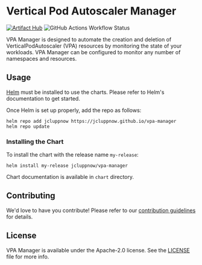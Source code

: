 # Vertical Pod Autoscaler Manager
[![Artifact Hub](https://img.shields.io/endpoint?url=https://artifacthub.io/badge/repository/vpa-manager)](https://artifacthub.io/packages/search?repo=vpa-manager)
![GitHub Actions Workflow Status](https://img.shields.io/github/actions/workflow/status/jcluppnow/vpa-manager/release.yaml)


VPA Manager is designed to automate the creation and deletion of VerticalPodAutoscaler (VPA) resources by monitoring the state of your workloads.
VPA Manager can be configured to monitor any number of namespaces and resources.

## Usage
[Helm](https://helm.sh/) must be installed to use the charts. Please refer to Helm's documentation to get started.

Once Helm is set up properly, add the repo as follows:

```console
helm repo add jcluppnow https://jcluppnow.github.io/vpa-manager
helm repo update
```

### Installing the Chart

To install the chart with the release name `my-release`:

```console
helm install my-release jcluppnow/vpa-manager
```

Chart documentation is available in `chart` directory.

## Contributing

We'd love to have you contribute! Please refer to our [contribution guidelines](https://github.com/jcluppnow/vpa-manager/blob/main/CONTRIBUTING.md) for details.

## License
VPA Manager is available under the Apache-2.0 license. See the [LICENSE](https://github.com/jcluppnow/vpa-manager/blob/main/LICENSE) file for more info.
